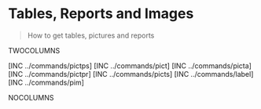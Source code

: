 # Tables, Reports and Images
> How to get tables, pictures and reports

TWOCOLUMNS

[INC ../commands/pictps]
[INC ../commands/pict]
[INC ../commands/picta]
[INC ../commands/pictpr]
[INC ../commands/picts]
[INC ../commands/label]
[INC ../commands/pim]

NOCOLUMNS
